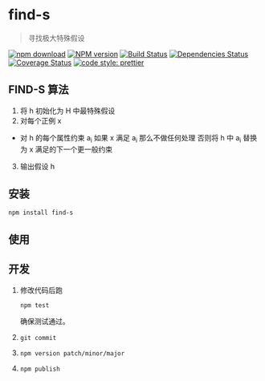 # find-s

> 寻找极大特殊假设

[![npm download][download-image]][download-url]
[![NPM version](https://badge.fury.io/js/find-s.png)](http://badge.fury.io/js/find-s)
[![Build Status](https://travis-ci.com/Jeff-Tian/find-s.svg?branch=master)](https://travis-ci.com/Jeff-Tian/find-s)
[![Dependencies Status](https://david-dm.org/Jeff-Tian/find-s.png)](https://david-dm.org/jeff-tian/find-s)
[![Coverage Status](https://coveralls.io/repos/github/Jeff-Tian/find-s/badge.svg?branch=master)](https://coveralls.io/github/Jeff-Tian/find-s?branch=master)
[![code style: prettier](https://img.shields.io/badge/code_style-prettier-ff69b4.svg?style=flat-square)](https://github.com/Jeff-Tian/find-s)

[download-image]: https://img.shields.io/npm/dm/find-s.svg?style=flat-square
[download-url]: https://npmjs.org/package/find-s

## FIND-S 算法

1. 将 h 初始化为 H 中最特殊假设
2. 对每个正例 x

  - 对 h 的每个属性约束 a<sub>i</sub>
      如果 x 满足 a<sub>i</sub>
      那么不做任何处理
      否则将 h 中 a<sub>i</sub> 替换为 x 满足的下一个更一般约束

3. 输出假设 h


## 安装

```shell
npm install find-s
```

## 使用

## 开发

1. 修改代码后跑

   ```shell
   npm test
   ```

   确保测试通过。

2. `git commit`
3. `npm version patch/minor/major`
4. `npm publish`
